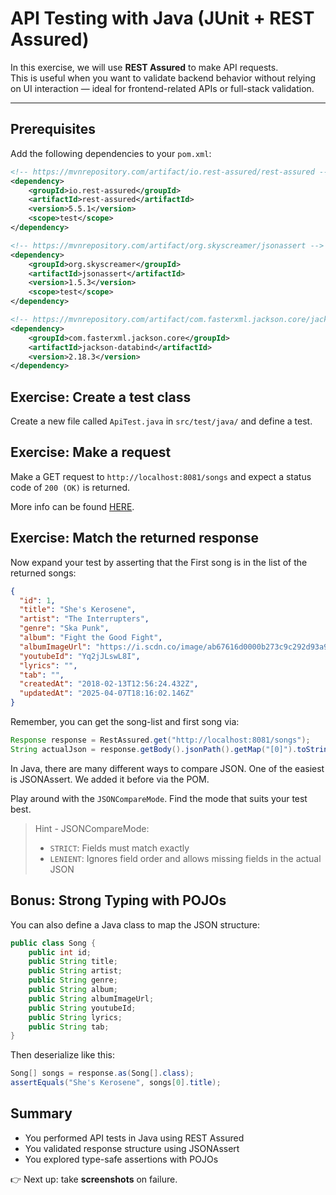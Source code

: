 # API Testing with Java (JUnit + REST Assured)

In this exercise, we will use **REST Assured** to make API requests.  
This is useful when you want to validate backend behavior without relying on UI interaction — ideal for frontend-related APIs or full-stack validation.

---

## Prerequisites

Add the following dependencies to your `pom.xml`:

```xml
<!-- https://mvnrepository.com/artifact/io.rest-assured/rest-assured -->
<dependency>
    <groupId>io.rest-assured</groupId>
    <artifactId>rest-assured</artifactId>
    <version>5.5.1</version>
    <scope>test</scope>
</dependency>

<!-- https://mvnrepository.com/artifact/org.skyscreamer/jsonassert -->
<dependency>
    <groupId>org.skyscreamer</groupId>
    <artifactId>jsonassert</artifactId>
    <version>1.5.3</version>
    <scope>test</scope>
</dependency>

<!-- https://mvnrepository.com/artifact/com.fasterxml.jackson.core/jackson-databind -->
<dependency>
    <groupId>com.fasterxml.jackson.core</groupId>
    <artifactId>jackson-databind</artifactId>
    <version>2.18.3</version>
</dependency>
```

## Exercise: Create a test class

Create a new file called `ApiTest.java` in `src/test/java/` and define a test.

## Exercise: Make a request

Make a GET request to `http://localhost:8081/songs` and expect a status code of `200 (OK)` is returned.

More info can be found [HERE](https://rest-assured.io/).

## Exercise: Match the returned response

Now expand your test by asserting that the First song is in the list of the returned songs:

```json
{
  "id": 1,
  "title": "She's Kerosene",
  "artist": "The Interrupters",
  "genre": "Ska Punk",
  "album": "Fight the Good Fight",
  "albumImageUrl": "https://i.scdn.co/image/ab67616d0000b273c9c292d93a9d27c4762cb559",
  "youtubeId": "Yq2jJLswL8I",
  "lyrics": "",
  "tab": "",
  "createdAt": "2018-02-13T12:56:24.432Z",
  "updatedAt": "2025-04-07T18:16:02.146Z"
}
```

Remember, you can get the song-list and first song via:
```java
Response response = RestAssured.get("http://localhost:8081/songs");
String actualJson = response.getBody().jsonPath().getMap("[0]").toString();
```

In Java, there are many different ways to compare JSON. One of the easiest is JSONAssert. We added it before via the POM.

Play around with the `JSONCompareMode`. Find the mode that suits your test best.


> Hint - JSONCompareMode:
> - `STRICT`: Fields must match exactly
> - `LENIENT`: Ignores field order and allows missing fields in the actual JSON

## Bonus: Strong Typing with POJOs

You can also define a Java class to map the JSON structure:

```java
public class Song {
    public int id;
    public String title;
    public String artist;
    public String genre;
    public String album;
    public String albumImageUrl;
    public String youtubeId;
    public String lyrics;
    public String tab;
}
```

Then deserialize like this:

```java
Song[] songs = response.as(Song[].class);
assertEquals("She's Kerosene", songs[0].title);
```

## Summary

- You performed API tests in Java using REST Assured
- You validated response structure using JSONAssert
- You explored type-safe assertions with POJOs

👉 Next up: take **screenshots** on failure.